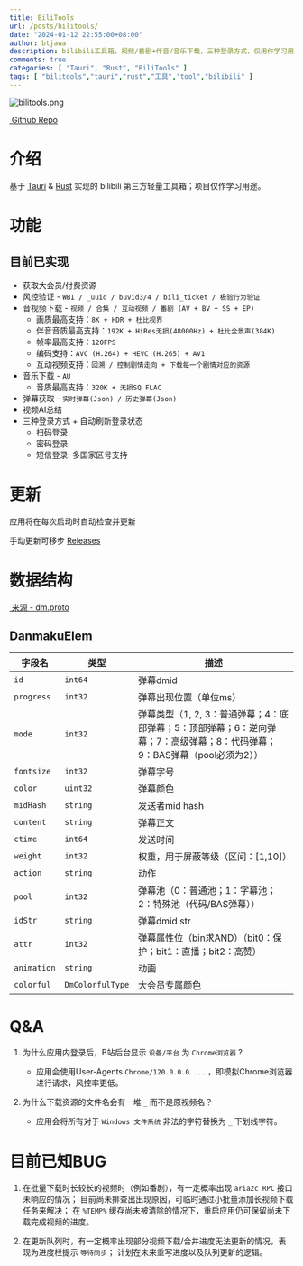 ```yaml
---
title: BiliTools
url: /posts/bilitools/
date: "2024-01-12 22:55:00+08:00"
author: btjawa
description: bilibili工具箱，视频/番剧+伴音/音乐下载，三种登录方式，仅用作学习用途。
comments: true
categories: [ "Tauri", "Rust", "BiliTools" ]
tags: [ "bilitools","tauri","rust","工具","tool","bilibili" ]
---
```


![bilitools.png](https://cdn.jsdelivr.net/gh/btjawa/btjawa/assets/bilitools.png)

<a href="https://github.com/btjawa/bilitools" target="_blank"><i class="fa-brands fa-github"></i>&nbsp;Github Repo</a>

# 介绍

基于 [Tauri](https://github.com/tauri-apps/tauri) & [Rust](https://github.com/rust-lang/rust) 实现的 bilibili 第三方轻量工具箱；项目仅作学习用途。

# 功能

## 目前已实现

- 获取大会员/付费资源
- 风控验证 - `WBI / _uuid / buvid3/4 / bili_ticket / 极验行为验证`
- 音视频下载 - `视频 / 合集 / 互动视频 / 番剧 (AV + BV + SS + EP)`
    - 画质最高支持：`8K + HDR + 杜比视界`
    - 伴音音质最高支持：`192K + HiRes无损(48000Hz) + 杜比全景声(384K)`
    - 帧率最高支持：`120FPS`
    - 编码支持：`AVC (H.264) + HEVC (H.265) + AV1`
    - 互动视频支持：`回溯 / 控制剧情走向 + 下载每一个剧情对应的资源`
- 音乐下载 - `AU`
    - 音质最高支持：`320K + 无损SQ FLAC`
- 弹幕获取 - `实时弹幕(Json) / 历史弹幕(Json)`
- 视频AI总结
- 三种登录方式 + 自动刷新登录状态
    - 扫码登录
    - 密码登录
    - 短信登录: 多国家区号支持

# 更新

应用将在每次启动时自动检查并更新

手动更新可移步 [Releases](https://github.com/btjawa/BiliTools/releases/latest)

# 数据结构

<p>
<a href="https://github.com/SocialSisterYi/bilibili-API-collect/blob/master/grpc_api/bilibili/community/service/dm/v1/dm.proto" target="_blank">
<i class="fa-brands fa-github"></i>&nbsp;来源 - dm.proto</a>
</p>

## DanmakuElem

| 字段名     | 类型           | 描述 |
|------------|----------------|------|
| `id`       | `int64`        | 弹幕dmid |
| `progress` | `int32`        | 弹幕出现位置（单位ms） |
| `mode`     | `int32`        | 弹幕类型（1, 2, 3：普通弹幕；4：底部弹幕；5：顶部弹幕；6：逆向弹幕；7：高级弹幕；8：代码弹幕；9：BAS弹幕（pool必须为2）） |
| `fontsize` | `int32`        | 弹幕字号 |
| `color`    | `uint32`       | 弹幕颜色 |
| `midHash`  | `string`       | 发送者mid hash |
| `content`  | `string`       | 弹幕正文 |
| `ctime`    | `int64`        | 发送时间 |
| `weight`   | `int32`        | 权重，用于屏蔽等级（区间：[1,10]） |
| `action`   | `string`       | 动作 |
| `pool`     | `int32`        | 弹幕池（0：普通池；1：字幕池；2：特殊池（代码/BAS弹幕）） |
| `idStr`    | `string`       | 弹幕dmid str |
| `attr`     | `int32`        | 弹幕属性位（bin求AND）（bit0：保护；bit1：直播；bit2：高赞） |
| `animation`| `string`       | 动画 |
| `colorful` | `DmColorfulType` | 大会员专属颜色 |

# Q&A

1. 为什么应用内登录后，B站后台显示 `设备/平台` 为 `Chrome浏览器` ?
     - 应用会使用User-Agents `Chrome/120.0.0.0 ...` ，即模拟Chrome浏览器进行请求，风控率更低。

2. 为什么下载资源的文件名会有一堆 `_` 而不是原视频名？
     - 应用会将所有对于 `Windows 文件系统` 非法的字符替换为 `_` 下划线字符。
  
# 目前已知BUG

1. 在批量下载时长较长的视频时（例如番剧），有一定概率出现 `aria2c RPC` 接口未响应的情况；
目前尚未排查出出现原因，可临时通过小批量添加长视频下载任务来解决；
在 `%TEMP%` 缓存尚未被清除的情况下，重启应用仍可保留尚未下载完成视频的进度。

2. 在更新队列时，有一定概率出现部分视频下载/合并进度无法更新的情况，表现为进度栏提示 `等待同步`；
计划在未来重写进度以及队列更新的逻辑。